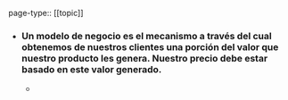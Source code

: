 page-type:: [[topic]]
- ### Un modelo de negocio es el mecanismo a través del cual obtenemos de nuestros clientes una porción del valor que nuestro producto les genera. Nuestro precio debe estar basado en este valor generado.
  - 


